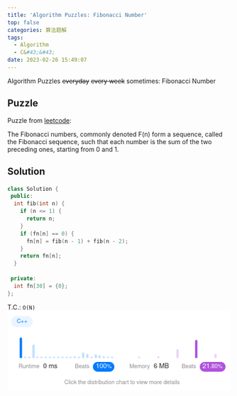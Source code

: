 ```yaml
---
title: 'Algorithm Puzzles: Fibonacci Number'
top: false
categories: 算法题解
tags:
  - Algorithm
  - C&#43;&#43;
date: 2023-02-26 15:49:07
---
```

Algorithm Puzzles ~~everyday~~ ~~every week~~ sometimes: Fibonacci Number
<!--more-->
## Puzzle
Puzzle from [leetcode](https://leetcode.com):

The Fibonacci numbers, commonly denoted F(n) form a sequence, called the Fibonacci sequence, such that each number is the sum of the two preceding ones, starting from 0 and 1.

## Solution

```cpp
class Solution {
 public:
  int fib(int n) {
    if (n <= 1) {
      return n;
    }
    if (fn[n] == 0) {
      fn[n] = fib(n - 1) + fib(n - 2);
    }
    return fn[n];
  }

 private:
  int fn[30] = {0};
};
```

T.C.: `O(N)`
![](Algorithm-Puzzles-Fibonacci-Number/Algorithm-Puzzles-Fibonacci-Number-s1.png)
